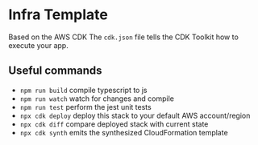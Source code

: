 # Infra Template

Based on the AWS CDK
The `cdk.json` file tells the CDK Toolkit how to execute your app.

## Useful commands

-   `npm run build` compile typescript to js
-   `npm run watch` watch for changes and compile
-   `npm run test` perform the jest unit tests
-   `npx cdk deploy` deploy this stack to your default AWS account/region
-   `npx cdk diff` compare deployed stack with current state
-   `npx cdk synth` emits the synthesized CloudFormation template
